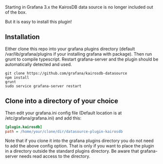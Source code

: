 Starting in Grafana 3.x the KairosDB data source is no longer included out of the box.

But it is easy to install this plugin!

## Installation
Either clone this repo into your grafana plugins directory (default /var/lib/grafana/plugins if your installing grafana with package). Then run grunt to compile typescript.
Restart grafana-server and the plugin should be automatically detected and used.

```
git clone https://github.com/grafana/kairosdb-datasource
npm install
grunt
sudo service grafana-server restart
```

## Clone into a directory of your choice

Then edit your grafana.ini config file (Default location is at /etc/grafana/grafana.ini) and add this:

```ini
[plugin.kairosdb]
path = /home/your/clone/dir/datasource-plugin-kairosdb
```

Note that if you clone it into the grafana plugins directory you do not need to add the above config option. That is only
if you want to place the plugin in a directory outside the standard plugins directory. Be aware that grafana-server
needs read access to the directory.
